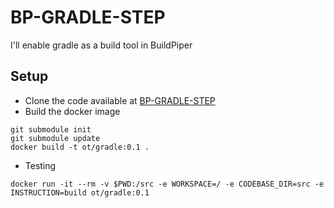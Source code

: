 # BP-GRADLE-STEP
I'll enable gradle as a build tool in BuildPiper

## Setup
* Clone the code available at [BP-GRADLE-STEP](https://github.com/OT-BUILDPIPER-MARKETPLACE/BP-GRADLE-STEP.git)
* Build the docker image

```
git submodule init
git submodule update
docker build -t ot/gradle:0.1 .
```

* Testing
```
docker run -it --rm -v $PWD:/src -e WORKSPACE=/ -e CODEBASE_DIR=src -e INSTRUCTION=build ot/gradle:0.1
```